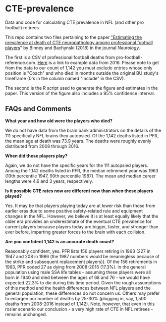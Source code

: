 # CTE-prevalence
Data and code for calculating CTE prevalence in NFL (and other pro football) retirees

This repo contains two files pertaining to the paper <a href="http://n.neurology.org/lookup/doi/10.1212/WNL.0000000000006699">"Estimating the prevalence at death of CTE neuropathology among professional football players</a>" by Binney and Bachynski (2018) in the journal <i>Neurology</i>.

The first is a CSV of professional football deaths from pro-football-reference.com. <a href="https://www.pro-football-reference.com/years/2016/deaths.htm">Here</a> is a link to example data from 2016. Please note to get from the data to our count of 1,142 you must exclude entries whose only position is "Coach" and who died in months outside the original BU study's timeframe (0's in the column named "Include" in the CSV).

The second is the R script used to generate the figure and estimates in the paper. This version of the figure also includes a 95% confidence interval.

## FAQs and Comments

<b>What year and how old were the players who died?</b>

We do not have data from the brain bank administrators on the details of the 111 specifically NFL brains they autopsied. Of the 1,142 deaths listed in PFR, the mean age at death was 73.9 years. The deaths were roughly evenly distributed from 2008 through 2016.

<b>When did these players play?</b>

Again, we do not have the specific years for the 111 autopsied players. Among the 1,142 deaths listed in PFR, the median retirement year was 1963 (10th percentile 1947, 90th percentile 1987). The mean and median career lengths were 4.6 and 3 years, respectively.

<b>Is it possible CTE rates now are different now than when these players played?</b>

Yes. It may be that players playing today are at lower risk than those from earlier eras due to some positive safety-related rule and equipment changes in the NFL. However, we believe it is at least equally likely that the older era provides an underestimate of the eventual CTE prevalence for current players because players today are bigger, faster, and stronger than ever before, imparting greater forces to the brain with each collision.

<b>Are you confident 1,142 is an accurate death count?</b>

Reasonably confident, yes. PFR lists 156 players retiring in 1963 (227 in 1947 and 208 in 1986 (the 1987 numbers would be meaningless because of the strike and subsequent replacement players)). Of the 156 retirements in 1963, PFR coded 27 as dying from 2008-2016 (17.3%). In the general population using male SSA life tables - assuming these players were all born in 1940 and died between the ages of 68 and 76 - we would have expected 22.3% to die during this time period. Given the rough assumptions of this method and the health differences between NFL players and the general population, these differences do not concern us. Others may prefer to enlargen our number of deaths by 25-30% (plugging in, say, 1,500 deaths from 2008-2016 instead of 1,142). Note, however, that even in this rosier scenario our conclusion - a very high rate of CTE in NFL retirees - remains unchanged.
